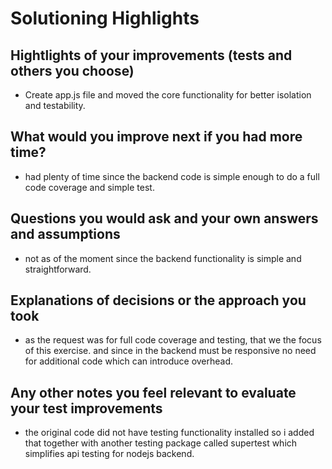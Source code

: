 # Solutioning Highlights

## Hightlights of your improvements (tests and others you choose)
- Create app.js file and moved the core functionality for better isolation and testability.

## What would you improve next if you had more time?
- had plenty of time since the backend code is simple enough to do a full code coverage and simple test.

## Questions you would ask and your own answers and assumptions
- not as of the moment since the backend functionality is simple and straightforward. 

## Explanations of decisions or the approach you took
- as the request was for full code coverage and testing, that we the focus of this exercise. and since in the backend must be responsive no need for additional code which can introduce overhead.

## Any other notes you feel relevant to evaluate your test improvements
- the original code did not have testing functionality installed so i added that together with another testing package called supertest which simplifies api testing for nodejs backend.